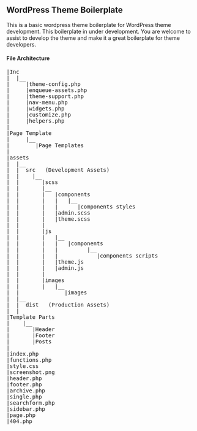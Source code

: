 ## WordPress Theme Boilerplate

This is a basic wordpress theme boilerplate for WordPress theme development.
This boilerplate in under development. You are welcome to assist to develop the theme and make it a great boilerplate for theme developers.

#### File Architecture
<pre>
|Inc
|  |__
|     |theme-config.php
|     |enqueue-assets.php
|     |theme-support.php
|     |nav-menu.php
|     |widgets.php
|     |customize.php
|     |helpers.php
|
|Page Template
|     |__
|        |Page Templates
|
|assets
|  |__
|  |  src   (Development Assets)
|  |    |__
|  |       |scss
|  |       |__
|  |       |   |components
|  |       |   |   |__
|  |       |   |      |components styles
|  |       |   |admin.scss
|  |       |   |theme.scss
|  |       |
|  |       |js
|  |       |   |__
|  |       |   |   |components
|  |       |   |         |__
|  |       |   |            |components scripts
|  |       |   |theme.js
|  |       |   |admin.js
|  |       |
|  |       |images
|  |       |   |__
|  |              |images
|  |__
|  |  dist   (Production Assets)
|  |     
|Template Parts
|    |__
|       |Header
|       |Footer
|       |Posts
|   
|index.php  
|functions.php
|style.css
|screenshot.png
|header.php
|footer.php
|archive.php
|single.php
|searchform.php
|sidebar.php
|page.php
|404.php
</pre>
